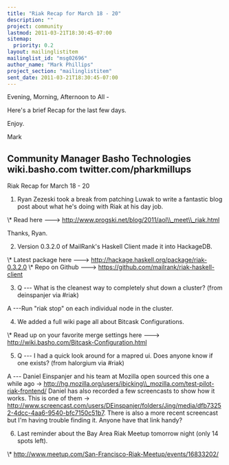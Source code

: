 ```yaml
---
title: "Riak Recap for March 18 - 20"
description: ""
project: community
lastmod: 2011-03-21T18:30:45-07:00
sitemap:
  priority: 0.2
layout: mailinglistitem
mailinglist_id: "msg02696"
author_name: "Mark Phillips"
project_section: "mailinglistitem"
sent_date: 2011-03-21T18:30:45-07:00
---
```



Evening, Morning, Afternoon to All -

Here's a brief Recap for the last few days.

Enjoy.

Mark

Community Manager
Basho Technologies
wiki.basho.com
twitter.com/pharkmillups
----

Riak Recap for March 18 - 20

1) Ryan Zezeski took a break from patching Luwak to write a fantastic
blog post about what he's doing with Riak at his day job.

\\* Read here ---&gt; http://www.progski.net/blog/2011/aol\\_meet\\_riak.html

Thanks, Ryan.

2) Version 0.3.2.0 of MailRank's Haskell Client made it into HackageDB.

\\* Latest package here ---&gt; http://hackage.haskell.org/package/riak-0.3.2.0
\\* Repo on Github ---&gt; https://github.com/mailrank/riak-haskell-client

3) Q --- What is the cleanest way to completely shut down a cluster?
(from deinspanjer via #riak)

 A ---Run "riak stop" on each individual node in the cluster.

4) We added a full wiki page all about Bitcask Configurations.

\\* Read up on your favorite merge settings here ---&gt;
http://wiki.basho.com/Bitcask-Configuration.html

5) Q --- I had a quick look around for a mapred ui. Does anyone know
if one exists? (from halorgium via #riak)

 A --- Daniel Einspanjer and his team at Mozilla open sourced this
one a while ago -&gt;
http://hg.mozilla.org/users/ibicking\\_mozilla.com/test-pilot-riak-frontend/
Daniel has also recorded a few screencasts to show how it works. This
is one of them -&gt;
http://www.screencast.com/users/DEinspanjer/folders/Jing/media/dfb73252-4dcc-4aa6-9540-bfc7150c51b7.
There is also a more recent screencast but I'm having trouble finding
it. Anyone have that link handy?

6) Last reminder about the Bay Area Riak Meetup tomorrow night (only
14 spots left).

\\* http://www.meetup.com/San-Francisco-Riak-Meetup/events/16833202/


